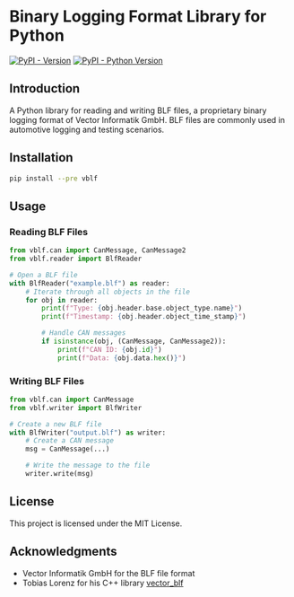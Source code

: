 # Binary Logging Format Library for Python

[![PyPI - Version](https://img.shields.io/pypi/v/vblf.svg)](https://pypi.org/project/vblf)
[![PyPI - Python Version](https://img.shields.io/pypi/pyversions/vblf.svg)](https://pypi.org/project/vblf)

## Introduction

A Python library for reading and writing BLF files, a proprietary binary logging format of Vector Informatik GmbH. BLF files are commonly used in automotive logging and testing scenarios.

## Installation

```bash
pip install --pre vblf
```

## Usage

### Reading BLF Files

```python
from vblf.can import CanMessage, CanMessage2
from vblf.reader import BlfReader

# Open a BLF file
with BlfReader("example.blf") as reader:
    # Iterate through all objects in the file
    for obj in reader:
        print(f"Type: {obj.header.base.object_type.name}")
        print(f"Timestamp: {obj.header.object_time_stamp}")

        # Handle CAN messages
        if isinstance(obj, (CanMessage, CanMessage2)):
            print(f"CAN ID: {obj.id}")
            print(f"Data: {obj.data.hex()}")
```

### Writing BLF Files

```python
from vblf.can import CanMessage
from vblf.writer import BlfWriter

# Create a new BLF file
with BlfWriter("output.blf") as writer:
    # Create a CAN message
    msg = CanMessage(...)

    # Write the message to the file
    writer.write(msg)
```

## License

This project is licensed under the MIT License.

## Acknowledgments

- Vector Informatik GmbH for the BLF file format
- Tobias Lorenz for his C++ library [vector_blf](https://bitbucket.org/tobylorenz/vector_blf/src/master/)
